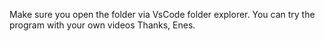 Make sure you open the folder via VsCode folder explorer. You can try the program with your own videos
Thanks,
Enes.